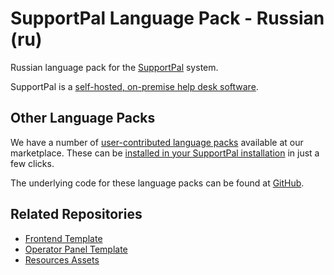 # SupportPal Language Pack  - Russian (ru)

Russian language pack for the [SupportPal](https://www.supportpal.com) system.

SupportPal is a [self-hosted, on-premise help desk software](https://www.supportpal.com).

## Other Language Packs

We have a number of [user-contributed language packs](https://marketplace.supportpal.com/category/languages) available at our marketplace. These can be [installed in your SupportPal installation](https://docs.supportpal.com/current/Language+Packs+Available+Language+Packs#AvailableLanguagePacks) in just a few clicks.

The underlying code for these language packs can be found at [GitHub](https://github.com/orgs/supportpal/repositories?q=addon-language).

## Related Repositories

- [Frontend Template](https://github.com/supportpal/frontend-template)
- [Operator Panel Template](https://github.com/supportpal/operator-template)
- [Resources Assets](https://github.com/supportpal/resources-assets)

